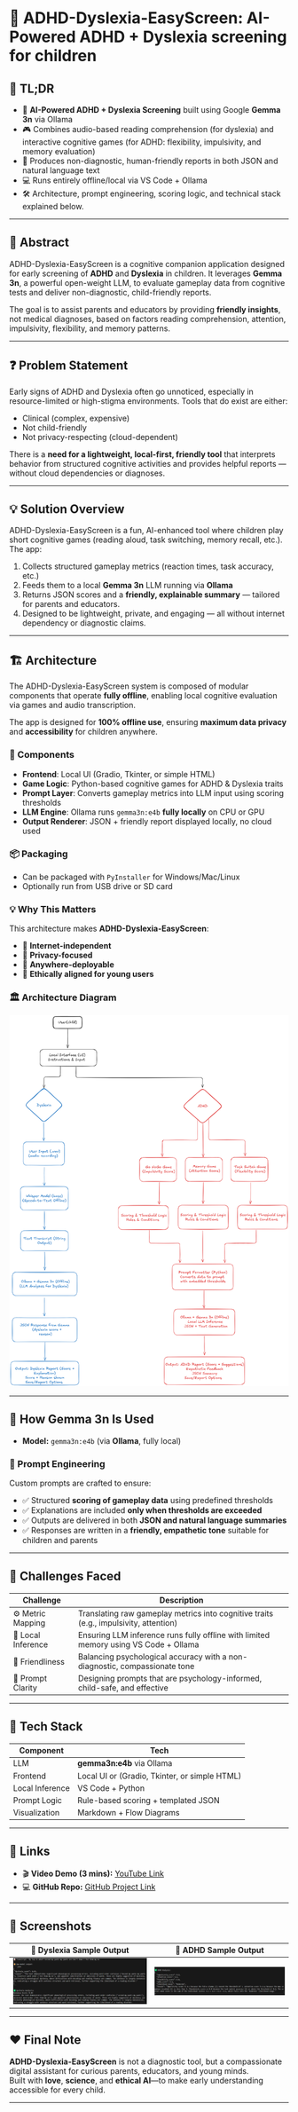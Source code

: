 # 🧠 ADHD-Dyslexia-EasyScreen: AI-Powered ADHD + Dyslexia screening for children

## 🚀 TL;DR
- 🧠 **AI-Powered ADHD + Dyslexia Screening** built using Google **Gemma 3n** via Ollama
- 🎮 Combines audio-based reading comprehension (for dyslexia) and interactive cognitive games (for ADHD: flexibility, impulsivity, and memory evaluation)
- 🧾 Produces non-diagnostic, human-friendly reports in both JSON and natural language text
- 💻 Runs entirely offline/local via VS Code + Ollama
- 🛠️ Architecture, prompt engineering, scoring logic, and technical stack explained below.

---

## 📝 Abstract

ADHD-Dyslexia-EasyScreen is a cognitive companion application designed for early screening of **ADHD** and **Dyslexia** in children. It leverages **Gemma 3n**, a powerful open-weight LLM, to evaluate gameplay data from cognitive tests and deliver non-diagnostic, child-friendly reports.

The goal is to assist parents and educators by providing **friendly insights**, not medical diagnoses, based on factors reading comprehension, attention, impulsivity, flexibility, and memory patterns.

---

## ❓ Problem Statement

Early signs of ADHD and Dyslexia often go unnoticed, especially in resource-limited or high-stigma environments. Tools that do exist are either:
- Clinical (complex, expensive)
- Not child-friendly
- Not privacy-respecting (cloud-dependent)

There is a **need for a lightweight, local-first, friendly tool** that interprets behavior from structured cognitive activities and provides helpful reports — without cloud dependencies or diagnoses.

---

## 💡 Solution Overview

ADHD-Dyslexia-EasyScreen is a fun, AI-enhanced tool where children play short cognitive games (reading aloud, task switching, memory recall, etc.). The app:
1. Collects structured gameplay metrics (reaction times, task accuracy, etc.)
2. Feeds them to a local **Gemma 3n** LLM running via **Ollama**
3. Returns JSON scores and a **friendly, explainable summary** — tailored for parents and educators.
4. Designed to be lightweight, private, and engaging — all without internet dependency or diagnostic claims.
   
---

## 🏗️ Architecture
The ADHD-Dyslexia-EasyScreen system is composed of modular components that operate **fully offline**, enabling local cognitive evaluation via games and audio transcription.

The app is designed for **100% offline use**, ensuring **maximum data privacy** and **accessibility** for children anywhere.

### 🧩 Components

- **Frontend**: Local UI (Gradio, Tkinter, or simple HTML)
- **Game Logic**: Python-based cognitive games for ADHD & Dyslexia traits
- **Prompt Layer**: Converts gameplay metrics into LLM input using scoring thresholds
- **LLM Engine**: Ollama runs `gemma3n:e4b` **fully locally** on CPU or GPU
- **Output Renderer**: JSON + friendly report displayed locally, no cloud used

### 📦 Packaging

- Can be packaged with `PyInstaller` for Windows/Mac/Linux
- Optionally run from USB drive or SD card

### 💡 Why This Matters

This architecture makes **ADHD-Dyslexia-EasyScreen**:
- 📶 **Internet-independent**
- 🔐 **Privacy-focused**
- 🎒 **Anywhere-deployable**
- 🧠 **Ethically aligned for young users**
  
### 🏛️ Architecture Diagram
![Architecture Diagram](https://github.com/HarshavardhanaNaganagoudar/ADHD_Dyslexia_EasyScreen/blob/main/ADHD_Dyslexia_EasyScreen_Architecture.png)

---
## 🧠 How Gemma 3n Is Used

- **Model:** `gemma3n:e4b` (via **Ollama**, fully local)

### 🧪 Prompt Engineering
Custom prompts are crafted to ensure:
- ✅ Structured **scoring of gameplay data** using predefined thresholds
- ✅ Explanations are included **only when thresholds are exceeded**
- ✅ Outputs are delivered in both **JSON and natural language summaries**
- ✅ Responses are written in a **friendly, empathetic tone** suitable for children and parents

---

## 🚧 Challenges Faced

| Challenge         | Description                                                                 |
|------------------|-----------------------------------------------------------------------------|
| ⚙️ Metric Mapping | Translating raw gameplay metrics into cognitive traits (e.g., impulsivity, attention) |
| 🔐 Local Inference | Ensuring LLM inference runs fully offline with limited memory using VS Code + Ollama |
| 🧾 Friendliness    | Balancing psychological accuracy with a non-diagnostic, compassionate tone     |
| 🧠 Prompt Clarity  | Designing prompts that are psychology-informed, child-safe, and effective      |


---

## 🧰 Tech Stack

| Component       | Tech                                |
|----------------|-------------------------------------|
| LLM            | **gemma3n:e4b** via Ollama         |
| Frontend       | Local UI or (Gradio, Tkinter, or simple HTML)                            |
| Local Inference| VS Code + Python                    |
| Prompt Logic   | Rule-based scoring + templated JSON |
| Visualization  | Markdown + Flow Diagrams            |

---

## 🔗 Links

- 🎬 **Video Demo (3 mins):** [YouTube Link](https://youtu.be/CylKy0DtV6s)
- 💻 **GitHub Repo:** [GitHub Project Link](https://github.com/your-repo)

---

## 📸 Screenshots

| 📄 Dyslexia Sample Output | 📄 ADHD Sample Output |
|-----------|----------------|
| ![Dyslexia Sample Output](https://github.com/HarshavardhanaNaganagoudar/ADHD_Dyslexia_EasyScreen/blob/main/Dyslexia_sample_output.png) | ![ADHD Sample Output](https://github.com/HarshavardhanaNaganagoudar/ADHD_Dyslexia_EasyScreen/blob/main/ADHD_sample_output.png) |

---

## ❤️ Final Note

**ADHD-Dyslexia-EasyScreen** is not a diagnostic tool, but a compassionate digital assistant for curious parents, educators, and young minds.  
Built with **love**, **science**, and **ethical AI**—to make early understanding accessible for every child.

---

